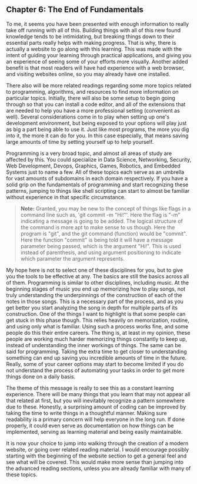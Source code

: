 ## Chapter 6: The End of Fundamentals

To me, it seems you have been presented with enough information to really take off running
with all of this. Building things with all of this new found knowledge tends to be intimidating,
but breaking things down to their essential parts really helps with making progress. That is why,
there is actually a website to go along with this learning. This was made with the intent of guiding
your learning through practical applications, and giving you an experience of seeing some of your efforts
more visually. Another added benefit is that most readers will have had experience with a web browser,
and visiting websites online, so you may already have one installed.

There also will be more related readings regarding some more topics related to programming, algorithms, and
resources to find more information on particular topics. Initially, there will also be some setup
to begin going through so that you can install a code editor, and all of the extensions that are needed
to help you have a more professional setting (convenient as well). Several considerations come in to play
when setting up one's development environment, but being exposed to your options will play just as
big a part being able to use it. Just like most programs, the more you dig into it, the more it can
do for you. In this case especially, that means saving large amounts of time by setting yourself up
to help yourself.

Programming is a very broad topic, and almost all areas of study are affected by this. You could
specialize in Data Science, Networking, Security, Web Development, Devops, Graphics, Games,
Robotics, and Embedded Systems just to name a few. All of these topics each serve as an umbrella for
vast amounts of subdomains in each domain respectively. If you have a solid grip on the fundamentals
of programming and start recognizing these patterns, jumping to things like shell scripting can
start to almost be familiar without experience in that specific circumstance.

> **Note:**
> Granted, you may be new to the concept of things like flags in a command line such as,
> 'git commit -m "Hi!"'. Here the flag is "-m" indicating a message is going to be added. The logical
> structure of the command is more apt to make sense to us though. Here the program is "git", and the
> git command (function) would be "commit". Here the function "commit" is being told it will have
> a message parameter being passed, which is the argument "Hi!". This is used instead of parenthesis,
> and using argument positioning to indicate which parameter the argument represents.

My hope here is not to select one of these disciplines for you, but to give you the tools to be
effective at any. The basics are still the basics across all of them. Programming is similar to other
disciplines, including music. At the beginning stages of music you end up memorizing how to play
songs, not truly understanding the underpinnings of the construction of each of the notes in those
songs. This is a necessary part of the process, and as you get better you start analyzing the song
in depth for multiple parts of its construction. One of the things I want to highlight is that
some people can get stuck in this phase though. This relies heavily on memorization, routine, and
using only what is familiar. Using such a process works fine, and some people do this their entire
careers. The thing is, at least in my opinion, these people are working much harder memorizing
things constantly to keep up, instead of understanding the inner workings of things. The same can
be said for programming. Taking the extra time to get closer to understanding something can end up saving
you incredible amounts of time in the future. Really, some of your career options may start to become
limited if you do not understand the process of automating your tasks in order to get more things
done on a daily basis.

The theme of this message is really to see this as a constant learning experience. There will be many
things that you learn that may not appear all that related at first, but you will inevitably recognize
a pattern somewhere due to these. Honestly, a surprising amount of coding can be improved by taking
the time to write things in a thoughtful manner. Making sure readability is a primary concern will
help everyone in the long run. If done properly, it could even serve as documentation on how things
can be implemented, serving as learning material and being easily maintainable.

It is now your choice to jump into walking through the creation of a modern website, or going over
related reading material. I would encourage possibly starting with the beginning of the website section
to get a general feel and see what will be covered. This would make more sense than jumping
into the advanced reading sections, unless you are already familiar with many of these topics.
